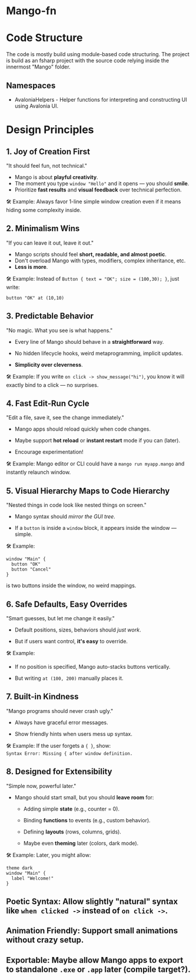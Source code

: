 # Mango-fn

# Code Structure
The code is mostly build using module-based code structuring. The project is build as an fsharp project with the source code relying inside the innermost "Mango" folder.

## Namespaces
- AvaloniaHelpers - Helper functions for interpreting and constructing UI using Avalonia UI.

# Design Principles
## 1. Joy of Creation First
"It should feel fun, not technical."

- Mango is about **playful creativity**.
- The moment you type `window "Hello"` and it opens — you should **smile**.
- Prioritize **fast results** and **visual feedback** over technical perfection.

🛠️ Example: Always favor 1-line simple window creation even if it means hiding some complexity inside.

## 2. Minimalism Wins
"If you can leave it out, leave it out."

- Mango scripts should feel **short, readable, and almost poetic**.
- Don't overload Mango with types, modifiers, complex inheritance, etc.
- **Less is more**.

🛠️ Example: Instead of `Button { text = "OK"; size = (100,30); }`, just write:

```mango
button "OK" at (10,10)
```
## 3. Predictable Behavior
"No magic. What you see is what happens."

- Every line of Mango should behave in a **straightforward** way.

- No hidden lifecycle hooks, weird metaprogramming, implicit updates.

- **Simplicity over cleverness**.

🛠️ Example: If you write `on click -> show_message("hi")`, you know it will exactly bind to a click — no surprises.

## 4. Fast Edit-Run Cycle
"Edit a file, save it, see the change immediately."

- Mango apps should reload quickly when code changes.

- Maybe support **hot reload** or **instant restart** mode if you can (later).

- Encourage experimentation!

🛠️ Example: Mango editor or CLI could have a `mango run myapp.mango` and instantly relaunch window.

## 5. Visual Hierarchy Maps to Code Hierarchy
"Nested things in code look like nested things on screen."

- Mango syntax should *mirror the GUI tree*.

- If a `button` is inside a `window` block, it appears inside the window — simple.

🛠️ Example:
```mango
window "Main" {
  button "OK"
  button "Cancel"
}
```
is two buttons inside the window, no weird mappings.

## 6. Safe Defaults, Easy Overrides
"Smart guesses, but let me change it easily."

- Default positions, sizes, behaviors should *just work*.

- But if users want control, **it's easy** to override.

🛠️ Example:

- If no position is specified, Mango auto-stacks buttons vertically.

- But writing `at (100, 200)` manually places it.

## 7. Built-in Kindness
"Mango programs should never crash ugly."

- Always have graceful error messages.

- Show friendly hints when users mess up syntax.

🛠️ Example: If the user forgets a `{ }`, show:\
`Syntax Error: Missing { after window definition.`

## 8. Designed for Extensibility
"Simple now, powerful later."

- Mango should start small, but you should **leave room** for:

    - Adding simple **state** (e.g., counter = 0).

    - Binding **functions** to events (e.g., custom behavior).

    - Defining **layouts** (rows, columns, grids).

    - Maybe even **theming** later (colors, dark mode).

🛠️ Example:
Later, you might allow:

```mango
theme dark
window "Main" {
  label "Welcome!"
}
```
## **Poetic Syntax:** Allow slightly "natural" syntax like `when clicked ->` instead of `on click ->`.

## **Animation Friendly:** Support small animations without crazy setup.

## **Exportable:** Maybe allow Mango apps to export to standalone `.exe` or `.app` later (compile target?).